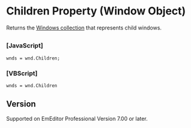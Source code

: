 # Children Property (Window Object)

Returns the [Windows collection](../windows/index) that represents child windows.

## 

### \[JavaScript\]

```
wnds = wnd.Children;
```

### \[VBScript\]

```
wnds = wnd.Children
```

## Version

Supported on EmEditor Professional Version 7.00 or later.
